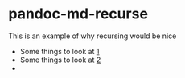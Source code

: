 # pandoc-md-recurse

This is an example of why recursing would be nice

* Some things to look at [1](1.md)
* Some things to look at [2](imgplus/2.md)
* 
